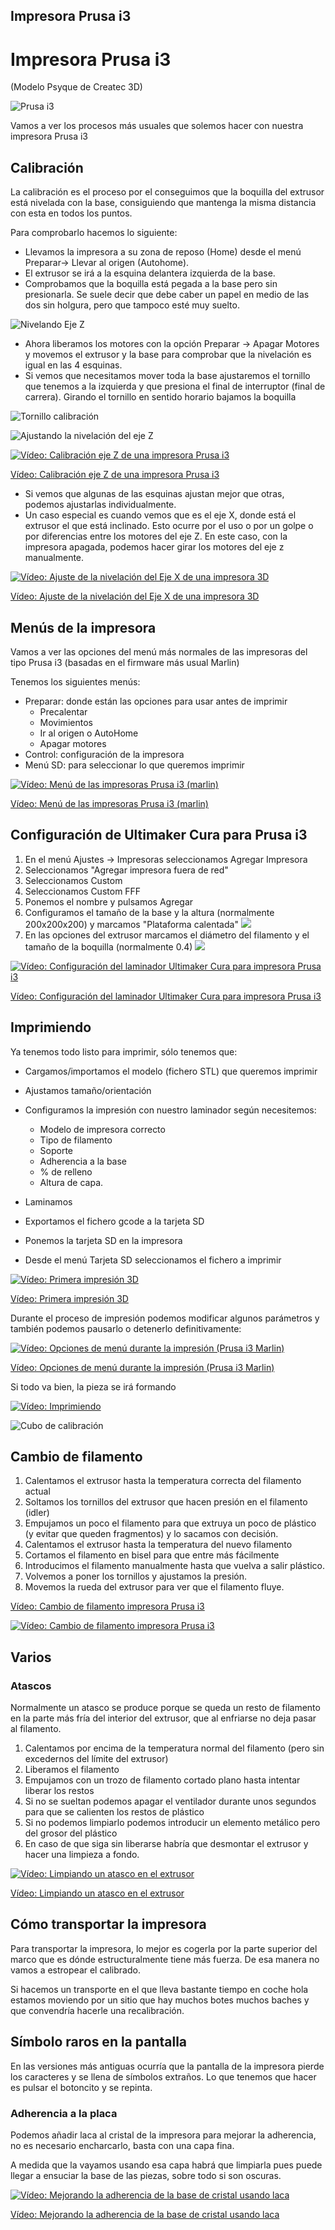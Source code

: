 ## Impresora Prusa i3

# Impresora Prusa i3

(Modelo Psyque de Createc 3D)

![Prusa i3](./images/i3-createc3D.jpg)

Vamos a ver los procesos más usuales que solemos hacer con nuestra impresora Prusa i3


## Calibración

La calibración es el proceso por el conseguimos que la boquilla del extrusor está nivelada con la base, consiguiendo que mantenga la misma distancia con esta en todos los puntos.

Para comprobarlo hacemos lo siguiente:

* Llevamos la impresora a su zona de reposo (Home) desde el menú Preparar-> Llevar al origen (Autohome). 
* El extrusor se irá a la esquina delantera izquierda de la base.
* Comprobamos que la boquilla está pegada a la base pero sin presionarla. Se suele decir que debe caber un papel en medio de las dos sin holgura, pero que tampoco esté muy suelto.

![Nivelando Eje Z](./images/NivelandoZ_1.png)

* Ahora liberamos los motores con la opción Preparar -> Apagar Motores y movemos el extrusor y la base para comprobar que la nivelación es igual en las 4 esquinas.
* Si vemos que necesitamos mover toda la base ajustaremos el tornillo que tenemos a la izquierda y que presiona el final de interruptor (final de carrera). Girando el tornillo en sentido horario bajamos la boquilla

![Tornillo calibración](./images/Calibracion.png)

![Ajustando la nivelación del eje Z](./images/NivelandoZ_2.png)

[![Vídeo: Calibración eje Z de una impresora Prusa i3](https://img.youtube.com/vi/CARIvKaBPZI/0.jpg)](https://youtu.be/CARIvKaBPZI)

[Vídeo: Calibración eje Z de una impresora Prusa i3](https://youtu.be/CARIvKaBPZI)

* Si vemos que algunas de las esquinas ajustan mejor que otras, podemos ajustarlas individualmente.
* Un caso especial es cuando vemos que es el eje X, donde está el extrusor el que está inclinado. Esto ocurre por el uso o por un golpe o por diferencias entre los motores del eje Z. En este caso, con la impresora apagada, podemos hacer girar los motores del eje z manualmente.

[![Vídeo: Ajuste de la nivelación del Eje X de una impresora 3D](https://img.youtube.com/vi/WTcrb49kiZE/0.jpg)](https://youtu.be/WTcrb49kiZE)

[Vídeo: Ajuste de la nivelación del Eje X de una impresora 3D](https://youtu.be/WTcrb49kiZE)


## Menús de la impresora

Vamos a ver las opciones del menú más normales de las impresoras del tipo Prusa i3 (basadas en el firmware más usual Marlin)

Tenemos los siguientes menús:

* Preparar: donde están las opciones para usar antes de imprimir
    * Precalentar
    * Movimientos
    * Ir al origen o AutoHome
    * Apagar motores
* Control: configuración de la impresora
* Menú SD: para seleccionar lo que queremos imprimir

[![Vídeo: Menú de las impresoras Prusa i3 (marlin)](https://img.youtube.com/vi/0hkw0U7VBW0/0.jpg)](https://youtu.be/0hkw0U7VBW0)

[Vídeo: Menú de las impresoras Prusa i3 (marlin)](https://youtu.be/0hkw0U7VBW0)


## Configuración de Ultimaker Cura para Prusa i3

1. En el menú Ajustes -> Impresoras seleccionamos Agregar Impresora
1. Seleccionamos "Agregar impresora fuera de red"
1. Seleccionamos Custom 
1. Seleccionamos Custom FFF
1. Ponemos el nombre y pulsamos Agregar
1. Configuramos el tamaño de la base y la altura (normalmente 200x200x200) y marcamos "Plataforma calentada"
![](./images/configI3Cura.png)
1. En las opciones del extrusor marcamos el diámetro del filamento y el tamaño de la boquilla (normalmente 0.4)
![](./images/Configi3ExtrusorCura.png)


[![Vídeo: Configuración del laminador Ultimaker Cura para impresora Prusa i3](https://img.youtube.com/vi/_EcSV2h06xU/0.jpg)](https://youtu.be/_EcSV2h06xU)


[Vídeo: Configuración del laminador Ultimaker Cura para impresora Prusa i3](https://youtu.be/_EcSV2h06xU)

## Imprimiendo

Ya tenemos todo listo para imprimir, sólo tenemos que:

* Cargamos/importamos el modelo (fichero STL) que queremos imprimir
* Ajustamos tamaño/orientación
* Configuramos la impresión con nuestro laminador según necesitemos:

    * Modelo de impresora correcto
    * Tipo de filamento 
    * Soporte 
    * Adherencia a la base
    * % de relleno
    * Altura de capa.

* Laminamos
* Exportamos el fichero gcode a la tarjeta SD
* Ponemos la tarjeta SD en la impresora
* Desde el menú Tarjeta SD seleccionamos el fichero a imprimir

[![Vídeo: Primera impresión 3D](https://img.youtube.com/vi/Y-zoJGRWiu8/0.jpg)](https://youtu.be/Y-zoJGRWiu8)

[Vídeo: Primera impresión 3D](https://youtu.be/Y-zoJGRWiu8)

Durante el proceso de impresión podemos modificar algunos parámetros y también podemos pausarlo o detenerlo definitivamente:

[![Vídeo: Opciones de menú  durante la impresión (Prusa i3 Marlin)](https://img.youtube.com/vi/RRnPeZw8GHQ/0.jpg)](https://youtu.be/RRnPeZw8GHQ)

[Vídeo: Opciones de menú  durante la impresión (Prusa i3 Marlin)](https://youtu.be/RRnPeZw8GHQ)


Si todo va bien, la pieza se irá formando

[![Vídeo: Imprimiendo](https://img.youtube.com/vi/oqyA0dr9AOY/0.jpg)](https://youtu.be/oqyA0dr9AOY)

![Cubo de calibración](./images/Cubo3D.jpg)

## Cambio de filamento

1. Calentamos el extrusor hasta la temperatura correcta del filamento actual
1. Soltamos los tornillos del extrusor que hacen presión en el filamento (idler)
1. Empujamos un poco el filamento para que extruya un poco de plástico (y evitar que queden fragmentos) y lo sacamos con decisión.
1. Calentamos el extrusor hasta la temperatura del nuevo filamento
1. Cortamos el filamento en bisel para que entre más fácilmente
1. Introducimos el filamento manualmente hasta que vuelva a salir plástico.
1. Volvemos a poner los tornillos y ajustamos la presión.
1. Movemos la rueda del extrusor para ver que el filamento fluye.

[Vídeo: Cambio de filamento impresora Prusa i3](https://youtu.be/_YotEtusTyI)

[![Vídeo: Cambio de filamento impresora Prusa i3](https://img.youtube.com/vi/_YotEtusTyI/0.jpg)](https://youtu.be/_YotEtusTyI)

## Varios

### Atascos

Normalmente un atasco se produce porque se queda un resto de filamento en la parte más fría del interior del extrusor, que al enfriarse no deja pasar al filamento.

1. Calentamos por encima de la temperatura normal del filamento (pero sin excedernos del límite del extrusor)
1. Liberamos el filamento
1. Empujamos con un trozo de filamento cortado plano hasta intentar liberar los restos
1. Si no se sueltan podemos apagar el ventilador durante unos segundos para que se calienten los restos de plástico
1. Si no podemos limpiarlo podemos introducir un elemento metálico pero del grosor del plástico
1. En caso de que siga sin liberarse habría que desmontar el extrusor y hacer una limpieza a fondo.

[![Vídeo: Limpiando un atasco en el extrusor](https://img.youtube.com/vi/T14vIGLGUKA/0.jpg)](https://youtu.be/T14vIGLGUKA)

[Vídeo: Limpiando un atasco en el extrusor](https://youtu.be/T14vIGLGUKA)


## Cómo transportar la impresora

Para transportar la impresora,  lo mejor es cogerla por la parte superior del marco que es dónde estructuralmente tiene más fuerza. De esa manera no vamos a estropear el calibrado.

Si hacemos un transporte en el que lleva bastante tiempo en coche hola estamos moviendo por un sitio que hay muchos botes muchos baches y que convendría hacerle una recalibración.

## Símbolo raros en la pantalla 

En las versiones más antiguas ocurría que la pantalla de la impresora pierde los caracteres y se llena de símbolos extraños. Lo que tenemos que hacer es pulsar el botoncito y se repinta.

### Adherencia a la placa

Podemos añadir laca al cristal de la impresora para mejorar la adherencia, no es necesario encharcarlo, basta con una capa fina.

A medida que la vayamos usando esa capa habrá que limpiarla pues puede llegar a ensuciar la base de las piezas, sobre todo si son oscuras.

[![Vídeo: Mejorando la adherencia de la base de cristal usando laca](https://img.youtube.com/vi/6aUJHRHIriw/0.jpg)](https://youtu.be/6aUJHRHIriw)

[Vídeo: Mejorando la adherencia de la base de cristal usando laca](https://youtu.be/6aUJHRHIriw)


